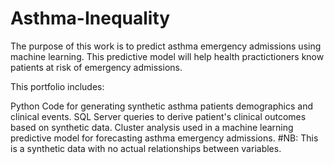 # Asthma-Inequality
The purpose of this work is to predict asthma emergency admissions using machine learning. 
This predictive model will help health practictioners know patients at risk of emergency admissions.

This portfolio includes:

Python Code for generating synthetic asthma patients demographics and clinical events.
SQL Server queries to derive patient's clinical outcomes based on synthetic data.
Cluster analysis used in a machine learning predictive model for forecasting asthma emergency admissions.
#NB: This is a synthetic data with no actual relationships between variables.
